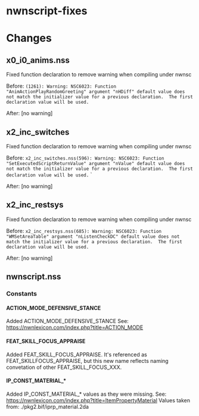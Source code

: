 # nwnscript-fixes





# Changes

## x0_i0_anims.nss

Fixed function declaration to remove warning when compiling under nwnsc

Before: 
`(1261): Warning: NSC6023: Function "AnimActionPlayRandomGreeting" argument "nHDiff" default value does not match the initializer value for a previous declaration.  The first declaration value will be used.`

After:  [no warning]


## x2_inc_switches

Fixed function declaration to remove warning when compiling under nwnsc

Before: 
`x2_inc_switches.nss(596): Warning: NSC6023: Function "SetExecutedScriptReturnValue" argument "nValue" default value does not match the initializer value for a previous declaration.  The first declaration value will be used.`
`

After:  [no warning]

## x2_inc_restsys

Fixed function declaration to remove warning when compiling under nwnsc

Before: 
`x2_inc_restsys.nss(685): Warning: NSC6023: Function "WMSetAreaTable" argument "nListenCheckDC" default value does not match the initializer value for a previous declaration.  The first declaration value will be used.`

After:  [no warning]

## nwnscript.nss

### Constants 

#### ACTION_MODE_DEFENSIVE_STANCE

Added ACTION_MODE_DEFENSIVE_STANCE
See: https://nwnlexicon.com/index.php?title=ACTION_MODE

#### FEAT_SKILL_FOCUS_APPRAISE

Added FEAT_SKILL_FOCUS_APPRAISE.  It's referenced as FEAT_SKILLFOCUS_APPRAISE, but this new name reflects naming convetation of other FEAT_SKILL_FOCUS_XXX.

#### IP_CONST_MATERIAL_*

Added IP_CONST_MATERIAL_* values as they were missing.
See: https://nwnlexicon.com/index.php?title=ItemPropertyMaterial
Values taken from: ./pkg2.bif/iprp_material.2da